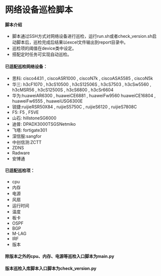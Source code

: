 # 网络设备巡检脚本
#### 脚本介绍
- 脚本通过SSH方式对网络设备进行巡检，运行run.sh或者check_version.sh启动脚本后，巡检完成后结果以excel文件输出到report目录中。
- 巡检项的阈值在device类中设定。
- 搭配定时任务可实现自动巡检。
#### 已适配巡检网络设备：
- 思科: cisco4431 , ciscoASR1000 , ciscoN7k , ciscoASA5585 , ciscoN5k
- 华三: h3cF1070 , h3cS10500 ,  h3cS12506S , h3cS7503 , h3cSw5560 ,  h3cMSR56 , h3cS12500S , h3cS6800 , h3cSr6604
- 华为:huaweiAR6300 , huaweiCE6881 , huaweiFw9560 huaweiCE16804 ,  huaweiFw6555 , huaweiUSG6300E
- 锐捷:ruijieRSR50X84 , ruijieS5750C , ruijieS6120 , ruijieS7808C
- F5: F5 , F5VE
- 山石: hillstoneSG6000
- 迪普: DPADX3000TSGSNetmiko
- 飞塔: fortigate301
- 深信服:sangfor
- 中创信测:ZCTT
- ZDNS
- Radware
- 安博通
#### 已适配巡检项：
- cpu
- 内存
- 电源
- 风扇
- 运行时间
- 温度
- 板卡
- OSPF
- BGP
- M-LAG
- IRF
- 版本
#### 除版本之外的cpu、内存、电源等巡检入口脚本为main.py
#### 版本巡检入库脚本入口脚本为check_version.py